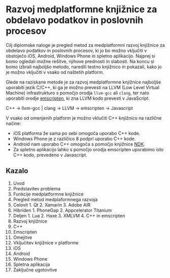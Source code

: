 # Razvoj medplatformne knjižnice za obdelavo podatkov in poslovnih procesov

Cilj diplomske naloge je pregled metod za medplatformni razvoj knjižnice za obdelavo podatkov in poslovnih procesov, ki jo bo možno vključiti v obstoječo iOS, Android, Windows Phone in spletno aplikacijo. Najprej si bomo ogledali možne rešitve, njihove prednosti in slabosti. Na koncu si bomo izbrali najboljšo metodo, naredili testno knjižnico in pokazali, kako jo je možno vključiti v vsako od naštetih platform.

Glede na raziskane metode je za razvoj medplatformne knjižnice najboljše uporabiti jezik C/C++, ki ga je možno prevesti na LLVM (Low Level Virtual Machine) infrastrukturo s pomočjo orodja `llvm-gcc` ali `clang`, ter nato uporabiti orodje [emscripten](https://github.com/kripken/emscripten), ki zna LLVM kodo prevesti v JavaScript.

C++ -> llvm-gcc | clang -> LLVM -> emscripten -> Javascript

V vsako od omenjenih platform je možno vklučiti C++ knjižnico na različne načine:
* iOS platforma že sama po sebi omogoča uporabo C++ kode.
* Windows Phone je z različico 8 podprl uporabo C++ kode.
* Android nam uporabo C++ omogoča s pomočjo knjižnice [NDK](http://developer.android.com/tools/sdk/ndk/).
* Za spletno aplikacijo lahko s pomočjo orodja emscripten uporabimo isto C++ kodo, prevedeno v Javascript.

## Kazalo

1. Uvod
  1. Predstavitev problema
  2. Funkcije medplatformne knjižnice
2. Pregled metod medplaformnega razvoja
  1. Celovit
    1. Qt
    2. Xamarin
    3. Adobe AIR
  2. Hibriden
    1. PhoneGap
    2. Appcelerator Titanium
  3. Deljen
    1. Lua
    2. Haxe
    3. XMLVM
    4. C++ in emscripten
3. Razvoj knjižnice
  1. C++
  2. Emscripten
  3. Omejitve
4. Vključitev knjižnice v platforme
  1. iOS
  2. Android
  3. Windows Phone
  4. Spletna aplikacija
5. Zaključne ugotovitve